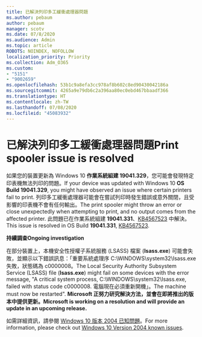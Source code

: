 ```yaml
---
title: 已解決列印多工緩衝處理器問題
ms.author: pebaum
author: pebaum
manager: scotv
ms.date: 07/8/2020
ms.audience: Admin
ms.topic: article
ROBOTS: NOINDEX, NOFOLLOW
localization_priority: Priority
ms.collection: Adm_O365
ms.custom:
- "5151"
- "9002659"
ms.openlocfilehash: 53b1c9a8efa3cc978af8b602c8ed90430042186a
ms.sourcegitcommit: 4265a9e79db6c2a396aa80ec0ebd467bbaadf366
ms.translationtype: HT
ms.contentlocale: zh-TW
ms.lasthandoff: 07/08/2020
ms.locfileid: "45083932"
---
```

# <a name="print-spooler-issue-is-resolved"></a><span data-ttu-id="ae487-102">已解決列印多工緩衝處理器問題</span><span class="sxs-lookup"><span data-stu-id="ae487-102">Print spooler issue is resolved</span></span>

<span data-ttu-id="ae487-103">如果您的裝置更新為 Windows 10 **作業系統組建 19041.329**，您可能會發現特定印表機無法列印的問題。</span><span class="sxs-lookup"><span data-stu-id="ae487-103">If your device was updated with Windows 10  **OS Build 19041.329**, you might have observed an issue where certain printers fail to print.</span></span> <span data-ttu-id="ae487-104">列印多工緩衝處理器可能會在嘗試列印時發生錯誤或意外關閉，且受影響的印表機不會有任何輸出。</span><span class="sxs-lookup"><span data-stu-id="ae487-104">The print spooler might throw an error or close unexpectedly when attempting to print, and no output comes from the affected printer.</span></span> <span data-ttu-id="ae487-105">此問題已在作業系統組建 **19041.331**、[KB4567523](https://support.microsoft.com/help/4567523/windows-10-update-kb4567523) 中解決。</span><span class="sxs-lookup"><span data-stu-id="ae487-105">This issue is resolved in OS Build  **19041.331**, [KB4567523](https://support.microsoft.com/help/4567523/windows-10-update-kb4567523).</span></span>  

<span data-ttu-id="ae487-106">**持續調查**</span><span class="sxs-lookup"><span data-stu-id="ae487-106">**Ongoing investigation**</span></span>

<span data-ttu-id="ae487-107">在部分裝置上，本機安全性授權子系統服務 (LSASS) 檔案 (**Isass.exe**) 可能會失敗，並顯示以下錯誤訊息：「重要系統處理序 C:\WINDOWS\system32\Isass.exe 失敗，狀態碼為 c0000008。</span><span class="sxs-lookup"><span data-stu-id="ae487-107">The Local Security Authority Subsystem Service (LSASS) file (**Isass.exe**) might fail on some devices with the error message, "A critical system process, C:\WINDOWS\system32\Isass.exe, failed with status code c0000008.</span></span> <span data-ttu-id="ae487-108">電腦現在必須重新開機」。</span><span class="sxs-lookup"><span data-stu-id="ae487-108">The machine must now be restarted".</span></span>  <span data-ttu-id="ae487-109">**Microsoft 正努力研究解決方法，並會在即將推出的版本中提供更新。**</span><span class="sxs-lookup"><span data-stu-id="ae487-109">**Microsoft is working on a resolution and will provide an update in an upcoming release.**</span></span>

<span data-ttu-id="ae487-110">如需詳細資訊，請參閱 [Windows 10 版本 2004 已知問題](https://docs.microsoft.com/windows/release-information/status-windows-10-2004#442msgdesc)。</span><span class="sxs-lookup"><span data-stu-id="ae487-110">For more information, please check out  [Windows 10 Version 2004 known issues](https://docs.microsoft.com/windows/release-information/status-windows-10-2004#442msgdesc).</span></span>